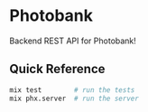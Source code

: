 # Photobank

Backend REST API for Photobank!

## Quick Reference

```sh
mix test        # run the tests
mix phx.server  # run the server
```
